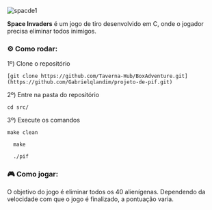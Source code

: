 ![spacde1](https://github.com/Gabrielqlandim/projeto-de-pif/assets/74963264/f900c9e9-10de-418e-afbd-b91c86cef4ac)


**Space Invaders** é um jogo de tiro desenvolvido em C, onde o jogador precisa eliminar todos inimigos.

### ⚙ Como rodar:
  
  1º) Clone o repositório
  ```
  [git clone https://github.com/Taverna-Hub/BoxAdventure.git](https://github.com/Gabrielqlandim/projeto-de-pif.git)
  ```
  2º) Entre na pasta do repositório
  ```
  cd src/
  ```
  3º) Execute os comandos
  ```
  make clean
```
```
  make
```
```
  ./pif
```

### 🎮 Como jogar:

O objetivo do jogo é eliminar todos os 40 alienígenas. Dependendo da velocidade com que o jogo é finalizado, a pontuação varia.
  
